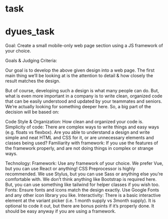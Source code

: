 # task
# dyues_task
Goal: Create a small mobile-only web page section using a JS framework of your choice.

Goals & Judging Criteria:

Our goal is to develop the above given design into a web page. The first main thing we’ll be looking at is the attention to detail & how closely the result matches the design.

But of course, developing such a design is what many people can do. But, what is even more important in a company is to write clean, organized code that can be easily understood and updated by your teammates and seniors. We’re actually looking for something deeper here. So, a big part of the decision will be based on:

Code Style & Organization: How clean and organized your code is. Simplicity of code: There are complex ways to write things and easy ways (e.g. floats vs flexbox). Are you able to understand a design and write simple and neat HTML and CSS for it, or are unnecessary elements and classes being used? Familiarity with framework: If you use the features of the framework properly, and are not doing things in complex or strange ways.

Technology: Framework: Use any framework of your choice. We prefer Vue, but you can use React or anything! CSS Preprocessor is highly recommended. We use Stylus, but you can use Sass or anything else you’re comfortable with. We don’t think anything like Bootstrap is required here. But, you can use something like tailwind for helper classes if you wish too. Fonts: Ensure fonts and icons match the design exactly. Use Google Fonts and any other icon library you like. Interactivity: There is a basic interactive element at the variant picker (i.e. 1 month supply vs 3month supply). It is optional to code it out, but there are bonus points if it’s properly done. It should be easy anyway if you are using a framework.
